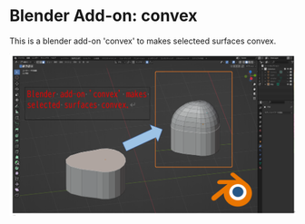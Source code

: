 # Blender Add-on: convex

This is a blender add-on 'convex' to makes selecteed surfaces convex.

![Introduction](doc/Introduction.png)

